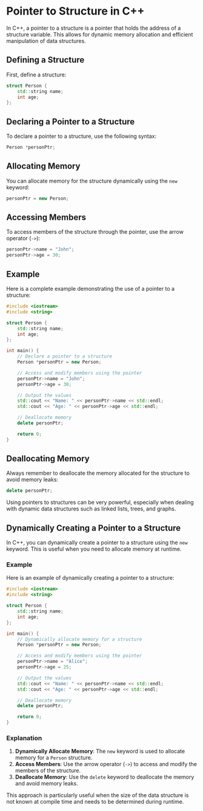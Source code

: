 # Pointer to Structure in C++

In C++, a pointer to a structure is a pointer that holds the address of a structure variable. This allows for dynamic memory allocation and efficient manipulation of data structures.

## Defining a Structure

First, define a structure:

```cpp
struct Person {
    std::string name;
    int age;
};
```

## Declaring a Pointer to a Structure

To declare a pointer to a structure, use the following syntax:

```cpp
Person *personPtr;
```

## Allocating Memory

You can allocate memory for the structure dynamically using the `new` keyword:

```cpp
personPtr = new Person;
```

## Accessing Members

To access members of the structure through the pointer, use the arrow operator (`->`):

```cpp
personPtr->name = "John";
personPtr->age = 30;
```

## Example

Here is a complete example demonstrating the use of a pointer to a structure:

```cpp
#include <iostream>
#include <string>

struct Person {
    std::string name;
    int age;
};

int main() {
    // Declare a pointer to a structure
    Person *personPtr = new Person;

    // Access and modify members using the pointer
    personPtr->name = "John";
    personPtr->age = 30;

    // Output the values
    std::cout << "Name: " << personPtr->name << std::endl;
    std::cout << "Age: " << personPtr->age << std::endl;

    // Deallocate memory
    delete personPtr;

    return 0;
}
```

## Deallocating Memory

Always remember to deallocate the memory allocated for the structure to avoid memory leaks:

```cpp
delete personPtr;
```

Using pointers to structures can be very powerful, especially when dealing with dynamic data structures such as linked lists, trees, and graphs.
## Dynamically Creating a Pointer to a Structure

In C++, you can dynamically create a pointer to a structure using the `new` keyword. This is useful when you need to allocate memory at runtime.

### Example

Here is an example of dynamically creating a pointer to a structure:

```cpp
#include <iostream>
#include <string>

struct Person {
    std::string name;
    int age;
};

int main() {
    // Dynamically allocate memory for a structure
    Person *personPtr = new Person;

    // Access and modify members using the pointer
    personPtr->name = "Alice";
    personPtr->age = 25;

    // Output the values
    std::cout << "Name: " << personPtr->name << std::endl;
    std::cout << "Age: " << personPtr->age << std::endl;

    // Deallocate memory
    delete personPtr;

    return 0;
}
```

### Explanation

1. **Dynamically Allocate Memory**: The `new` keyword is used to allocate memory for a `Person` structure.
2. **Access Members**: Use the arrow operator (`->`) to access and modify the members of the structure.
3. **Deallocate Memory**: Use the `delete` keyword to deallocate the memory and avoid memory leaks.

This approach is particularly useful when the size of the data structure is not known at compile time and needs to be determined during runtime.